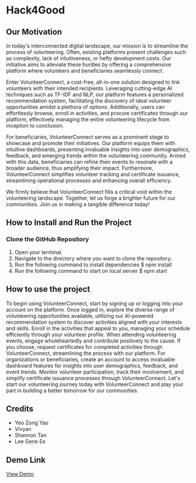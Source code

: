 # Hack4Good

## Our Motivation

In today's interconnected digital landscape, our mission is to streamline the process of volunteering. Often, existing platforms present challenges such as complexity, lack of intuitiveness, or hefty development costs. Our initiative aims to alleviate these hurdles by offering a comprehensive platform where volunteers and beneficiaries seamlessly connect.

Enter VolunteerConnect, a cost-free, all-in-one solution designed to link volunteers with their intended recipients. Leveraging cutting-edge AI techniques such as TF-IDF and NLP, our platform features a personalized recommendation system, facilitating the discovery of ideal volunteer opportunities amidst a plethora of options. Additionally, users can effortlessly browse, enroll in activities, and procure certificates through our platform, effectively managing the entire volunteering lifecycle from inception to conclusion.

For beneficiaries, VolunteerConnect serves as a prominent stage to showcase and promote their initiatives. Our platform equips them with intuitive dashboards, presenting invaluable insights into user demographics, feedback, and emerging trends within the volunteering community. Armed with this data, beneficiaries can refine their events to resonate with a broader audience, thus amplifying their impact. Furthermore, VolunteerConnect simplifies volunteer tracking and certificate issuance, streamlining operational processes and enhancing overall efficiency.

We firmly believe that VolunteerConnect fills a critical void within the volunteering landscape. Together, let us forge a brighter future for our communities. Join us in making a tangible difference today!


## How to Install and Run the Project

### Clone the GitHub Repository
1. Open your terminal.
2. Navigate to the directory where you want to clone the repository.
3. Run the following command to install dependencies $ npm install
4. Run the following command to start on local server $ npm start

## How to use the project   

To begin using VolunteerConnect, start by signing up or logging into your account on the platform. Once logged in, explore the diverse range of volunteering opportunities available, utilizing our AI-powered recommendation system to discover activities aligned with your interests and skills. Enroll in the activities that appeal to you, managing your schedule efficiently through your volunteer profile. When attending volunteering events, engage wholeheartedly and contribute positively to the cause. If you choose, request certificates for completed activities through VolunteerConnect, streamlining the process with our platform. For organizations or beneficiaries, create an account to access invaluable dashboard features for insights into user demographics, feedback, and event trends. Monitor volunteer participation, track their involvement, and simplify certificate issuance processes through VolunteerConnect. Let's start our volunteering journey today with VolunteerConnect and play your part in building a better tomorrow for our communities.

## Credits

- Yeo Zong Yao
- Vivyan
- Shannon Tan
- Lee Gene Ee

## Demo Link

[View Demo](https://goodhackers.netlify.app/)